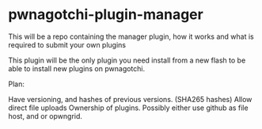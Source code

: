 # pwnagotchi-plugin-manager


This will be a repo containing the manager plugin, how it works and what is required to submit your own plugins


This plugin will be the only plugin you need install from a new flash to be able to install new plugins on pwnagotchi.



Plan:

Have versioning, and hashes of previous versions. (SHA265 hashes)
Allow direct file uploads
Ownership of plugins.
Possibly either use github as file host, and or opwngrid. 

